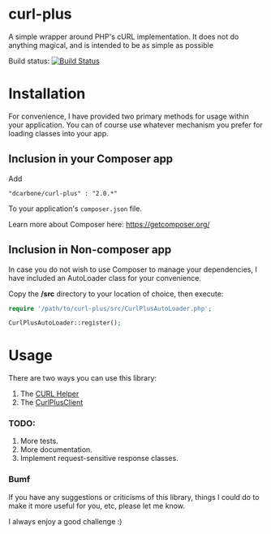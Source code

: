 curl-plus
======

A simple wrapper around PHP's cURL implementation.  It does not do anything magical, and is intended to be as simple as possible

Build status: [![Build Status](https://travis-ci.org/dcarbone/curl-plus.svg?branch=master)](https://travis-ci.org/dcarbone/curl-plus)

# Installation

For convenience, I have provided two primary methods for usage within your application.  You can of course use whatever mechanism
you prefer for loading classes into your app.

## Inclusion in your Composer app

Add

```
"dcarbone/curl-plus" : "2.0.*"
```

To your application's ``` composer.json ``` file.

Learn more about Composer here: <a href="https://getcomposer.org/">https://getcomposer.org/</a>

## Inclusion in Non-composer app

In case you do not wish to use Composer to manage your dependencies, I have included an AutoLoader class for your
convenience.

Copy the **/src** directory to your location of choice, then execute:

```php
require '/path/to/curl-plus/src/CurlPlusAutoLoader.php';

CurlPlusAutoLoader::register();
```

# Usage

There are two ways you can use this library:

1. The [CURL Helper](documentation/HELPER.md)
2. The [CurlPlusClient](documentation/CLIENT.md)

### TODO:

1. More tests.
2. More documentation.
3. Implement request-sensitive response classes.

### Bumf

If you have any suggestions or criticisms of this library, things I could do to make it more useful for you, etc, please let me know.

I always enjoy a good challenge :)
